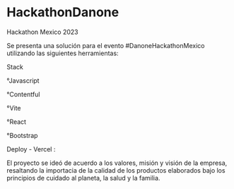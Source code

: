 # HackathonDanone
Hackathon Mexico 2023

Se presenta una solución para el evento #DanoneHackathonMexico utilizando las siguientes herramientas: 

Stack

°Javascript

°Contentful

°Vite

°React

°Bootstrap

Deploy - Vercel : 

El proyecto se ideó de acuerdo a los valores, misión y visión de la empresa, resaltando la importacia de la calidad de los productos elaborados bajo los principios de cuidado al planeta, la salud y la familia.
